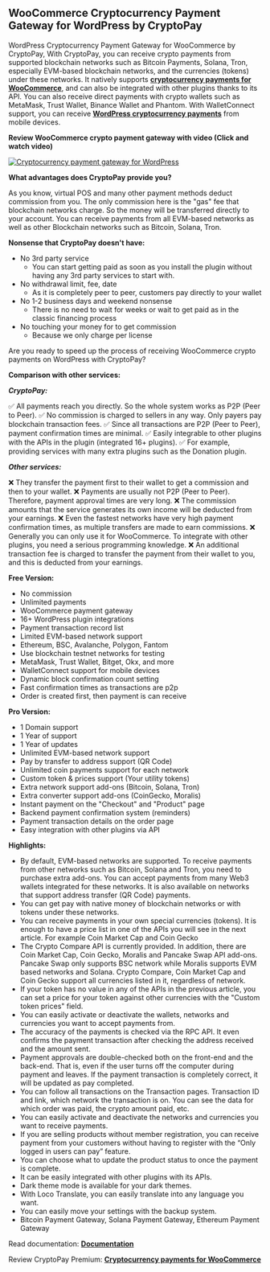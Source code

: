 ## WooCommerce Cryptocurrency Payment Gateway for WordPress by CryptoPay 

WordPress Cryptocurrency Payment Gateway for WooCommerce by CryptoPay, With CryptoPay, you can receive crypto payments from supported blockchain networks such as Bitcoin Payments, Solana, Tron, especially EVM-based blockchain networks, and the currencies (tokens) under these networks. It natively supports **<a href="https://beycanpress.com/cryptopay/?utm_source=github&utm_medium=cryptopay_lite">cryptocurrency payments for WooCommerce</a>**, and can also be integrated with other plugins thanks to its API. You can also receive direct payments with crypto wallets such as MetaMask, Trust Wallet, Binance Wallet and Phantom. With WalletConnect support, you can receive **<a href="https://beycanpress.com/cryptopay/?utm_source=github&utm_medium=cryptopay_lite">WordPress cryptocurrency payments</a>** from mobile devices.


**Review WooCommerce crypto payment gateway with video (Click and watch video)** 

[![Cryptocurrency payment gateway for WordPress](https://img.youtube.com/vi/3vaoFL4XG10/0.jpg)](https://www.youtube.com/watch?v=3vaoFL4XG10)


**What advantages does CryptoPay provide you?**

As you know, virtual POS and many other payment methods deduct commission from you. The only commission here is the "gas" fee that blockchain networks charge. So the money will be transferred directly to your account. You can receive payments from all EVM-based networks as well as other Blockchain networks such as Bitcoin, Solana, Tron.

**Nonsense that CryptoPay doesn't have:**

* No 3rd party service
    * You can start getting paid as soon as you install the plugin without having any 3rd party services to start with.
* No withdrawal limit, fee, date
    * As it is completely peer to peer, customers pay directly to your wallet
* No 1-2 business days and weekend nonsense
    * There is no need to wait for weeks or wait to get paid as in the classic financing process
* No touching your money for to get commission
    * Because we only charge per license

Are you ready to speed up the process of receiving WooCommerce crypto payments on WordPress with CryptoPay?

**Comparison with other services:**

***CryptoPay:***

✅ All payments reach you directly. So the whole system works as P2P (Peer to Peer).
✅ No commission is charged to sellers in any way. Only payers pay blockchain transaction fees.
✅ Since all transactions are P2P (Peer to Peer), payment confirmation times are minimal.
✅ Easily integrable to other plugins with the APIs in the plugin (integrated 16+ plugins).
✅ For example, providing services with many extra plugins such as the Donation plugin.

***Other services:***

❌ They transfer the payment first to their wallet to get a commission and then to your wallet.
❌ Payments are usually not P2P (Peer to Peer). Therefore, payment approval times are very long.
❌ The commission amounts that the service generates its own income will be deducted from your earnings.
❌ Even the fastest networks have very high payment confirmation times, as multiple transfers are made to earn commissions.
❌ Generally you can only use it for WooCommerce. To integrate with other plugins, you need a serious programming knowledge.
❌ An additional transaction fee is charged to transfer the payment from their wallet to you, and this is deducted from your earnings.

**Free Version:**

* No commission
* Unlimited payments
* WooCommerce payment gateway
* 16+ WordPress plugin integrations
* Payment transaction record list
* Limited EVM-based network support
* Ethereum, BSC, Avalanche, Polygon, Fantom
* Use blockchain testnet networks for testing
* MetaMask, Trust Wallet, Bitget, Okx, and more
* WalletConnect support for mobile devices
* Dynamic block confirmation count setting
* Fast confirmation times as transactions are p2p
* Order is created first, then payment is can receive

**Pro Version:**

* 1 Domain support
* 1 Year of support
* 1 Year of updates
* Unlimited EVM-based network support
* Pay by transfer to address support (QR Code)
* Unlimited coin payments support for each network
* Custom token & prices support (Your utility tokens)
* Extra network support add-ons (Bitcoin, Solana, Tron)
* Extra converter support add-ons (CoinGecko, Moralis)
* Instant payment on the "Checkout" and "Product" page
* Backend payment confirmation system (reminders)
* Payment transaction details on the order page
* Easy integration with other plugins via API

**Highlights:**

* By default, EVM-based networks are supported. To receive payments from other networks such as Bitcoin, Solana and Tron, you need to purchase extra add-ons. You can accept payments from many Web3 wallets integrated for these networks. It is also available on networks that support address transfer (QR Code) payments.
* You can get pay with native money of blockchain networks or with tokens under these networks.
* You can receive payments in your own special currencies (tokens). It is enough to have a price list in one of the APIs you will see in the next article. For example Coin Market Cap and Coin Gecko
* The Crypto Compare API is currently provided. In addition, there are Coin Market Cap, Coin Gecko, Moralis and Pancake Swap API add-ons. Pancake Swap only supports BSC network while Moralis supports EVM based networks and Solana. Crypto Compare, Coin Market Cap and Coin Gecko support all currencies listed in it, regardless of network.
* If your token has no value in any of the APIs in the previous article, you can set a price for your token against other currencies with the "Custom token prices" field.
* You can easily activate or deactivate the wallets, networks and currencies you want to accept payments from.
* The accuracy of the payments is checked via the RPC API. It even confirms the payment transaction after checking the address received and the amount sent.
* Payment approvals are double-checked both on the front-end and the back-end. That is, even if the user turns off the computer during payment and leaves. If the payment transaction is completely correct, it will be updated as pay completed.
* You can follow all transactions on the Transaction pages. Transaction ID and link, which network the transaction is on. You can see the data for which order was paid, the crypto amount paid, etc.
* You can easily activate and deactivate the networks and currencies you want to receive payments.
* If you are selling products without member registration, you can receive payment from your customers without having to register with the “Only logged in users can pay” feature.
* You can choose what to update the product status to once the payment is complete.
* It can be easily integrated with other plugins with its APIs.
* Dark theme mode is available for your dark themes.
* With Loco Translate, you can easily translate into any language you want.
* You can easily move your settings with the backup system.
* Bitcoin Payment Gateway, Solana Payment Gateway, Ethereum Payment Gateway


Read documentation: **<a href="https://beycanpress.gitbook.io/cryptopay-docs/" target="_blank">Documentation</a>**

Review CryptoPay Premium: **<a href="https://beycanpress.com/cryptopay/?utm_source=github&utm_medium=cryptopay_lite">Cryptocurrency payments for WooCommerce</a>**